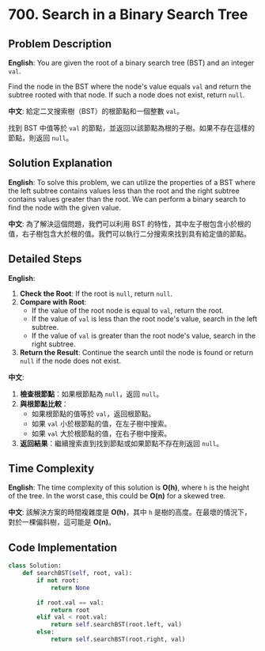 # 700. Search in a Binary Search Tree 

## Problem Description 
**English**:
You are given the root of a binary search tree (BST) and an integer `val`.

Find the node in the BST where the node's value equals `val` and return the subtree rooted with that node. If such a node does not exist, return `null`.

**中文**:
給定二叉搜索樹（BST）的根節點和一個整數 `val`。

找到 BST 中值等於 `val` 的節點，並返回以該節點為根的子樹。如果不存在這樣的節點，則返回 `null`。

## Solution Explanation 

**English**:
To solve this problem, we can utilize the properties of a BST where the left subtree contains values less than the root and the right subtree contains values greater than the root. We can perform a binary search to find the node with the given value.

**中文**:
為了解決這個問題，我們可以利用 BST 的特性，其中左子樹包含小於根的值，右子樹包含大於根的值。我們可以執行二分搜索來找到具有給定值的節點。

## Detailed Steps 

**English**:
1. **Check the Root**: If the root is `null`, return `null`.
2. **Compare with Root**:
    - If the value of the root node is equal to `val`, return the root.
    - If the value of `val` is less than the root node's value, search in the left subtree.
    - If the value of `val` is greater than the root node's value, search in the right subtree.
3. **Return the Result**: Continue the search until the node is found or return `null` if the node does not exist.

**中文**:
1. **檢查根節點**：如果根節點為 `null`，返回 `null`。
2. **與根節點比較**：
    - 如果根節點的值等於 `val`，返回根節點。
    - 如果 `val` 小於根節點的值，在左子樹中搜索。
    - 如果 `val` 大於根節點的值，在右子樹中搜索。
3. **返回結果**：繼續搜索直到找到節點或如果節點不存在則返回 `null`。

## Time Complexity 
**English**:
The time complexity of this solution is **O(h)**, where `h` is the height of the tree. In the worst case, this could be **O(n)** for a skewed tree.

**中文**:
該解決方案的時間複雜度是 **O(h)**，其中 `h` 是樹的高度。在最壞的情況下，對於一棵偏斜樹，這可能是 **O(n)**。

## Code Implementation

```python
class Solution:
    def searchBST(self, root, val):
        if not root:
            return None
        
        if root.val == val:
            return root
        elif val < root.val:
            return self.searchBST(root.left, val)
        else:
            return self.searchBST(root.right, val)

